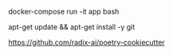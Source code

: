 docker-compose run -it app bash

apt-get update && apt-get install -y git

https://github.com/radix-ai/poetry-cookiecutter


